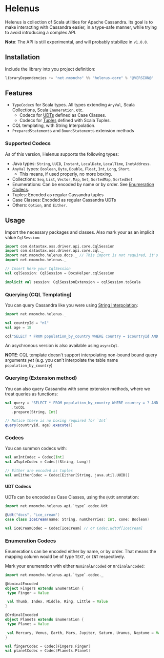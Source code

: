 # Helenus

Helenus is collection of Scala utilities for Apache Cassandra. Its goal is to
make interacting with Cassandra easier, in a type-safe manner, while trying to
avoid introducing a complex API.

**Note**: The API is still experimental, and will probably stabilize in `v1.0.0`.

## Installation

Include the library into you project definition:

```scala
libraryDependencies += "net.nmoncho" %% "helenus-core" % "@VERSION@"
```

## Features

 - `TypeCodec`s for Scala types. All types extending `AnyVal`, Scala Collections, Scala `Enumeration`, etc.
   - Codecs for [UDTs](https://docs.datastax.com/en/cql-oss/3.3/cql/cql_using/useCreateUDT.html) defined as Case Classes.
   - Codecs for [Tuples](https://docs.datastax.com/en/cql-oss/3.3/cql/cql_using/useCreateTableTuple.html) defined with Scala Tuples.
 - CQL templating, with String Interpolation.
 - `PreparedStatement`s and `BoundStatement`s extension methods

### Supported Codecs

As of this version, Helenus supports the following types:

- Java types: `String`, `UUID`, `Instant`, `LocalDate`, `LocalTime`, `InetAddress`.
- `AnyVal` types: `Boolean`, `Byte`, `Double`, `Float`, `Int`, `Long`, `Short`.
  - This means, if used properly, no more boxing.
- Collections: `Seq`, `List`, `Vector`, `Map`, `Set`, `SortedMap`, `SortedSet`
- Enumerations: Can be encoded by name or by order. See [Enumeration Codecs](#enumeration-codecs).
- Tuples: Encoded as regular Cassandra tuples
- Case Classes: Encoded as regular Cassandra UDTs
- Others: `Option`, and `Either`.


## Usage

Import the necessary packages and classes. Also mark your as an implicit value `CqlSession`:

```scala mdoc
import com.datastax.oss.driver.api.core.CqlSession
import com.datastax.oss.driver.api.core.cql._
import net.nmoncho.helenus.docs._ // This import is not required, it's here to run MDoc
import net.nmoncho.helenus._

// Insert here your CqlSession
val cqlSession: CqlSession = DocsHelper.cqlSession

implicit val session: CqlSessionExtension = cqlSession.toScala
```

### Querying (CQL Templating)

You can query Cassandra like you were using [String Interpolation](https://docs.scala-lang.org/overviews/core/string-interpolation.html):

```scala mdoc
import net.nmoncho.helenus._

val countryId = "nl"
val age = 18

cql"SELECT * FROM population_by_country WHERE country = $countryId AND age > $age".execute()
```

An asychronous version is also available using `asyncCql`.

**NOTE**: CQL template doesn't support interpolating non-bound bound query arguments _yet_ (e.g. you can't interpolate
the table name `population_by_country`)

### Querying (Extension method)

You can also query Cassandra with some extension methods, where we treat queries as functions:

```scala mdoc
val query = "SELECT * FROM population_by_country WHERE country = ? AND age = ?"
   .toCQL
   .prepare[String, Int]

// Notice there is no boxing required for `Int`
query(countryId, age).execute()
```

### Codecs

You can summon codecs with:

```scala mdoc
val anIntCodec = Codec[Int]
val aTupleCodec = Codec[(String, Long)]

// Either are encoded as tuples
val anEitherCodec = Codec[Either[String, java.util.UUID]] 
```

#### UDT Codecs

UDTs can be encoded as Case Classes, using the `@Udt` annotation:

```scala mdoc
import net.nmoncho.helenus.api.`type`.codec.Udt

@Udt("docs", "ice_cream")
case class IceCream(name: String, numCherries: Int, cone: Boolean)

val iceCreamCodec = Codec[IceCream] // or Codec.udtOf[IceCream]
```

### Enumeration Codecs

Enumerations can be encoded either by name, or by order. That means the mapping column
would be of type `TEXT`, or `INT` respectively.

Mark your enumeration with either `NominalEncoded` or `OrdinalEncoded`:

```scala mdoc
import net.nmoncho.helenus.api.`type`.codec._

@NominalEncoded
object Fingers extends Enumeration {
 type Finger = Value

 val Thumb, Index, Middle, Ring, Little = Value
}

@OrdinalEncoded
object Planets extends Enumeration {
 type Planet = Value

 val Mercury, Venus, Earth, Mars, Jupiter, Saturn, Uranus, Neptune = Value
}

val fingerCodec = Codec[Fingers.Finger]
val planetCodec = Codec[Planets.Planet]
```